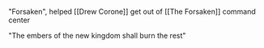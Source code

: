 "Forsaken", helped [[Drew Corone]] get out of [[The Forsaken]] command center

"The embers of the new kingdom shall burn the rest"